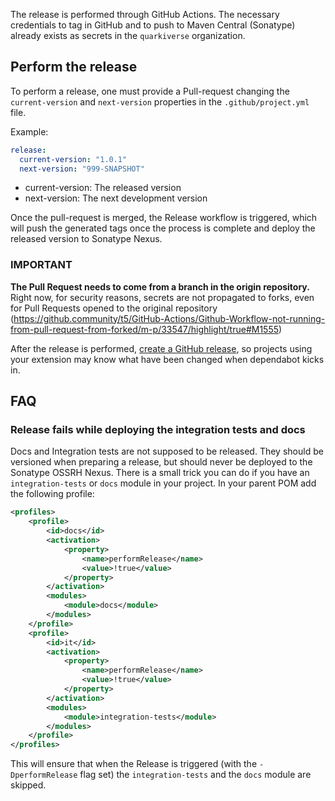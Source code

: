The release is performed through GitHub Actions. The necessary credentials to tag in GitHub and to push to Maven Central (Sonatype)
already exists as secrets in the `quarkiverse` organization. 

## Perform the release 

To perform a release, one must provide a Pull-request changing the `current-version` and `next-version` properties in the `.github/project.yml` file.

Example: 
```yaml
release:
  current-version: "1.0.1"
  next-version: "999-SNAPSHOT"    
```

* current-version: The released version
* next-version: The next development version

Once the pull-request is merged, the Release workflow is triggered, which will push the generated tags once the process is complete and deploy the released version to Sonatype Nexus. 

### IMPORTANT
**The Pull Request needs to come from a branch in the origin repository.** Right now, for security reasons, secrets are not propagated to forks, even for Pull Requests opened to the original repository (https://github.community/t5/GitHub-Actions/Github-Workflow-not-running-from-pull-request-from-forked/m-p/33547/highlight/true#M1555)

After the release is performed, [create a GitHub release](https://docs.github.com/en/repositories/releasing-projects-on-github/managing-releases-in-a-repository#creating-a-release), so projects using your extension may know what have been changed when dependabot kicks in.

## FAQ

### Release fails while deploying the integration tests and docs

Docs and Integration tests are not supposed to be released. They should be versioned when preparing a release, but should never be deployed to the Sonatype OSSRH Nexus.
There is a small trick you can do if you have an `integration-tests` or `docs` module in your project. In your parent POM add the following profile: 

```xml
<profiles>
    <profile>
        <id>docs</id>
        <activation>
            <property>
                <name>performRelease</name>
                <value>!true</value>
            </property>
        </activation>
        <modules>
            <module>docs</module>
        </modules>
    </profile>
    <profile>
        <id>it</id>
        <activation>
            <property>
                <name>performRelease</name>
                <value>!true</value>
            </property>
        </activation>
        <modules>
            <module>integration-tests</module>
        </modules>
    </profile>
</profiles>
```

This will ensure that when the Release is triggered (with the `-DperformRelease` flag set) the `integration-tests` and the `docs` module are skipped.

